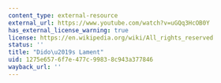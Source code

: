 ```yaml
---
content_type: external-resource
external_url: https://www.youtube.com/watch?v=uGQq3HcOB0Y
has_external_license_warning: true
license: https://en.wikipedia.org/wiki/All_rights_reserved
status: ''
title: "Dido\u2019s Lament"
uid: 1275e657-6f7e-477c-9983-8c943a377846
wayback_url: ''
---
```

